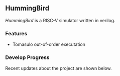 ## HummingBird

*HummingBird* is a RISC-V simulator written in verilog.

### Features
- Tomasulo out-of-order executation

### Develop Progress
Recent updates about the project are shown below.


